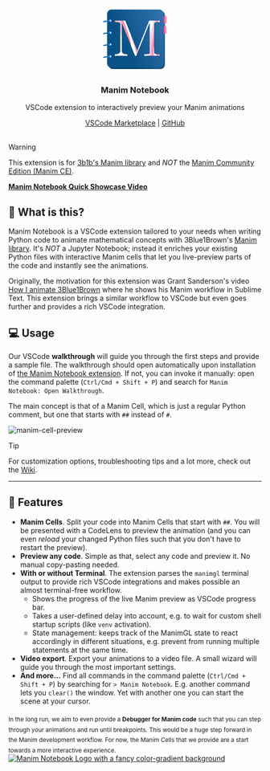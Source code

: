 <div align="center">
  <a href="https://marketplace.visualstudio.com/items?itemName=Manim-Notebook.manim-notebook">
    <img src="./assets/manim-notebook-logo.png" width="130px" alt="Manim Notebook Logo showing a physical notebook with an 'M' letter on its title page"/>
  </a>

  <div align="center">
    <h3 align="center">Manim Notebook</h3>
    <p>
      VSCode extension to interactively preview your Manim animations</strong>
    </p>
  </div>

  <div align="center">
    <a href="https://marketplace.visualstudio.com/items?itemName=Manim-Notebook.manim-notebook">VSCode Marketplace</a>
    |
    <a href="https://github.com/Manim-Notebook/manim-notebook/">GitHub</a>
  </div>
</div>

<br>

> [!warning]
> This extension is for [3b1b's Manim library](https://github.com/3b1b/manim) and *NOT* the [Manim Community Edition (Manim CE)](https://www.manim.community/).

[**Manim Notebook Quick Showcase Video**](https://github.com/user-attachments/assets/24eab702-e351-4cc9-8f7b-7b94c54b4072)

## 🎈 What is this?

Manim Notebook is a VSCode extension tailored to your needs when writing Python code to animate mathematical concepts with 3Blue1Brown's [Manim library](https://github.com/3b1b/manim). It's *NOT* a Jupyter Notebook; instead it enriches your existing Python files with interactive Manim cells that let you live-preview parts of the code and instantly see the animations.

Originally, the motivation for this extension was Grant Sanderson's video [How I animate 3Blue1Brown](https://youtu.be/rbu7Zu5X1zI?feature=shared) where he shows his Manim workflow in Sublime Text. This extension brings a similar workflow to VSCode but even goes further and provides a rich VSCode integration.

## 💻 Usage

Our VSCode **walkthrough** will guide you through the first steps and provide a sample file. The walkthrough should open automatically upon installation of [the Manim Notebook extension](https://marketplace.visualstudio.com/items?itemName=Manim-Notebook.manim-notebook). If not, you can invoke it manually: open the command palette (`Ctrl/Cmd + Shift + P`) and search for `Manim Notebook: Open Walkthrough`.

The main concept is that of a Manim Cell, which is just a regular Python comment, but one that starts with `##` instead of `#`.

![manim-cell-preview](https://github.com/user-attachments/assets/577a93cb-0d05-4fa7-b1a9-52c1ccf2e5dc)

> [!tip]
> For customization options, troubleshooting tips and a lot more, check out the [Wiki](https://github.com/Manim-Notebook/manim-notebook/wiki/).

---

## 🚀 Features

- **Manim Cells**. Split your code into Manim Cells that start with `##`. You will be presented with a CodeLens to preview the animation (and you can even _reload_ your changed Python files such that you don't have to restart the preview).
- **Preview any code**. Simple as that, select any code and preview it. No manual copy-pasting needed.
- **With or without Terminal**. The extension parses the `manimgl` terminal output to provide rich VSCode integrations and makes possible an almost terminal-free workflow.
  - Shows the progress of the live Manim preview as VSCode progress bar.
  - Takes a user-defined delay into account, e.g. to wait for custom shell startup scripts (like `venv` activation).
  - State management: keeps track of the ManimGL state to react accordingly in different situations, e.g. prevent from running multiple statements at the same time.
- **Video export**. Export your animations to a video file. A small wizard will guide you through the most important settings.
- **And more...** Find all commands in the command palette (`Ctrl/Cmd + Shift + P`) by searching for `> Manim Notebook`. E.g. another command lets you `clear()` the window. Yet with another one you can start the scene at your cursor.

<sub>
In the long run, we aim to even provide a <strong>Debugger for Manim code</strong> such that you can step through your animations and run until breakpoints. This would be a huge step forward in the Manim development workflow. For now, the Manim Cells that we provide are a start towards a more interactive experience.
</sub>

<br>

<a href="https://marketplace.visualstudio.com/items?itemName=bhoov.vscode-manim">
  <img src="https://github.com/user-attachments/assets/b13a01f6-7d24-4bfb-9d3f-fee7b8a456a3" alt="Manim Notebook Logo with a fancy color-gradient background"/>
</a>
